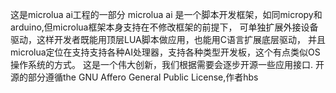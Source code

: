 这是microlua ai工程的一部分
microlua ai 是一个脚本开发框架，如同micropy和arduino,但microlua框架本身支持在不修改框架的前提下，
可单独扩展外接设备驱动，这样开发者既能用顶层LUA脚本做应用，也能用C语言扩展底层驱动，
并且microlua定位在支持支持各种AI处理器，支持各种类型开发板，这个有点类似OS操作系统的方式。
这是一个伟大创新，我们根据需要会逐步开源一些应用接口.
开源的部分遵循the GNU Affero General Public License,作者hbs